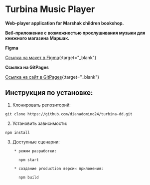 # Turbina Music Player

**Web-player application for Marshak children bookshop.**

**Веб-приложение с возможностью прослушивания музыки для книжного магазина Маршак.**

**Figma**

[Ссылка на макет в Figma](https://www.figma.com/file/P8rK0IWyoZtBghcwWACXcC/TURBINA_1?node-id=844%3A2){:target="\_blank"}

**Ссылка на GitPages**

[Ссылка на сайт в GitPages](https://dianadomino24.github.io/turbina-dd/){:target="\_blank"}

## Инструкция по установке:

1. Клонировать репозиторий:

```
git clone https://github.com/dianadomino24/turbina-dd.git
```

2. Установить зависимости:

```
npm install
```

3. Доступные сценарии:

```
    * режим разработки:

      npm start

    * создание production версии приложения:

      npm build
```
